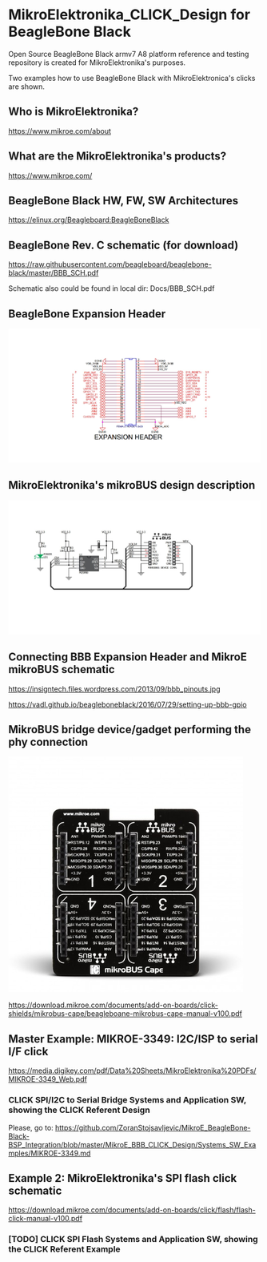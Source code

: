 # MikroElektronika_CLICK_Design for BeagleBone Black

Open Source BeagleBone Black armv7 A8 platform reference and testing repository is
created for MikroElektronika's purposes.

Two examples how to use BeagleBone Black with MikroElektronica's clicks are shown.

## Who is MikroElektronika?

https://www.mikroe.com/about

## What are the MikroElektronika's products?

https://www.mikroe.com/

## BeagleBone Black HW, FW, SW Architectures

https://elinux.org/Beagleboard:BeagleBoneBlack

## BeagleBone Rev. C schematic (for download)

https://raw.githubusercontent.com/beagleboard/beaglebone-black/master/BBB_SCH.pdf

Schematic also could be found in local dir: Docs/BBB_SCH.pdf

## BeagleBone Expansion Header
![](Images/BBB_Expansion_Header.jpg)
## MikroElektronika's mikroBUS design description
![](Images/mikroBUS.jpg)
## Connecting BBB Expansion Header and MikroE mikroBUS schematic

https://insigntech.files.wordpress.com/2013/09/bbb_pinouts.jpg

https://vadl.github.io/beagleboneblack/2016/07/29/setting-up-bbb-gpio

## MikroBUS bridge device/gadget performing the phy connection
![](Images/beaglebone-mikrobus-cape.jpg)

https://download.mikroe.com/documents/add-on-boards/click-shields/mikrobus-cape/beagleboane-mikrobus-cape-manual-v100.pdf

## Master Example: MIKROE-3349: I2C/ISP to serial I/F click

https://media.digikey.com/pdf/Data%20Sheets/MikroElektronika%20PDFs/MIKROE-3349_Web.pdf

### CLICK SPI/I2C to Serial Bridge Systems and Application SW, showing the CLICK Referent Design

Please, go to:
https://github.com/ZoranStojsavljevic/MikroE_BeagleBone-Black-BSP_Integration/blob/master/MikroE_BBB_CLICK_Design/Systems_SW_Examples/MIKROE-3349.md

## Example 2: MikroElektronika's SPI flash click schematic

https://download.mikroe.com/documents/add-on-boards/click/flash/flash-click-manual-v100.pdf

### [TODO] CLICK SPI Flash Systems and Application SW, showing the CLICK Referent Example

